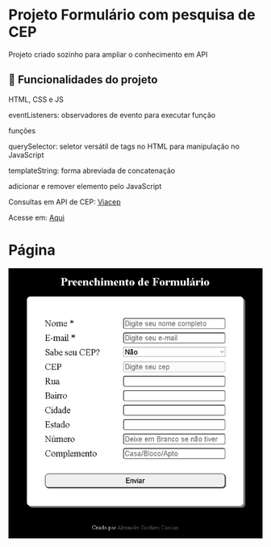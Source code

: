 # Projeto Formulário com pesquisa de CEP
Projeto criado sozinho para ampliar o conhecimento em API

## :hammer: Funcionalidades do projeto

HTML, CSS e JS

eventListeners: observadores de evento para executar função

funções

querySelector: seletor versátil de tags no HTML para manipulação no JavaScript

templateString: forma abreviada de concatenação

adicionar e remover elemento pelo JavaScript

Consultas em API de CEP: <a href="https://viacep.com.br" target="blank">Viacep</a>

Acesse em: <a href="https://alexandresican.github.io/formcep/" target="blank">Aqui</a>

# Página

<img src="https://github.com/AlexandreSican/images/blob/main/formcep.jpg?raw=true"/>
